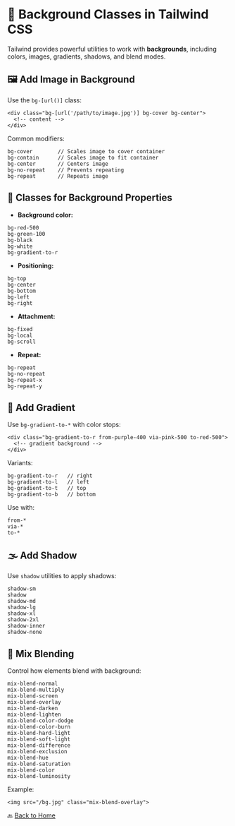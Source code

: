 # 🎨 Background Classes in Tailwind CSS

Tailwind provides powerful utilities to work with **backgrounds**, including colors, images, gradients, shadows, and blend modes.


## 🖼️ Add Image in Background

Use the `bg-[url()]` class:

```
<div class="bg-[url('/path/to/image.jpg')] bg-cover bg-center">
  <!-- content -->
</div>
```

Common modifiers:

```
bg-cover        // Scales image to cover container
bg-contain      // Scales image to fit container
bg-center       // Centers image
bg-no-repeat    // Prevents repeating
bg-repeat       // Repeats image
```


## 🎨 Classes for Background Properties

* **Background color:**

```
bg-red-500
bg-green-100
bg-black
bg-white
bg-gradient-to-r
```

* **Positioning:**

```
bg-top
bg-center
bg-bottom
bg-left
bg-right
```

* **Attachment:**

```
bg-fixed
bg-local
bg-scroll
```

* **Repeat:**

```
bg-repeat
bg-no-repeat
bg-repeat-x
bg-repeat-y
```


## 🌈 Add Gradient

Use `bg-gradient-to-*` with color stops:

```
<div class="bg-gradient-to-r from-purple-400 via-pink-500 to-red-500">
  <!-- gradient background -->
</div>
```

Variants:

```
bg-gradient-to-r   // right
bg-gradient-to-l   // left
bg-gradient-to-t   // top
bg-gradient-to-b   // bottom
```

Use with:

```
from-*
via-*
to-*
```


## 🌫️ Add Shadow

Use `shadow` utilities to apply shadows:

```
shadow-sm
shadow
shadow-md
shadow-lg
shadow-xl
shadow-2xl
shadow-inner
shadow-none
```


## 🧪 Mix Blending

Control how elements blend with background:

```
mix-blend-normal
mix-blend-multiply
mix-blend-screen
mix-blend-overlay
mix-blend-darken
mix-blend-lighten
mix-blend-color-dodge
mix-blend-color-burn
mix-blend-hard-light
mix-blend-soft-light
mix-blend-difference
mix-blend-exclusion
mix-blend-hue
mix-blend-saturation
mix-blend-color
mix-blend-luminosity
```

Example:

```
<img src="/bg.jpg" class="mix-blend-overlay">
```


🔙 [Back to Home](../README.md)

